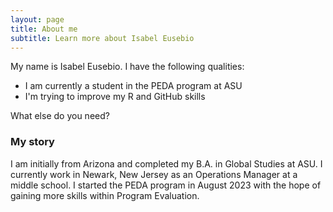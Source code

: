 ```yaml
---
layout: page
title: About me
subtitle: Learn more about Isabel Eusebio
---
```


My name is Isabel Eusebio. I have the following qualities:

- I am currently a student in the PEDA program at ASU
- I'm trying to improve my R and GitHub skills

What else do you need?

### My story

I am initially from Arizona and completed my B.A. in Global Studies at ASU. I currently work in Newark, New Jersey as an 
Operations Manager at a middle school. I started the PEDA program in August 2023 with the hope of gaining more skills within 
Program Evaluation.
